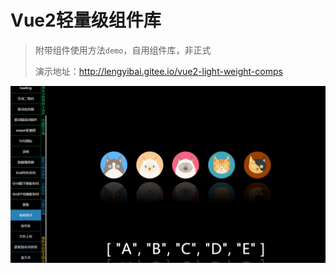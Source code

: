 # Vue2轻量级组件库

> 附带组件使用方法`demo`，自用组件库，非正式
>
> 演示地址：http://lengyibai.gitee.io/vue2-light-weight-comps

![show](show.png)